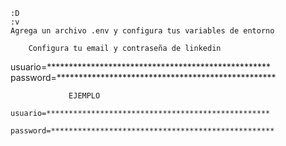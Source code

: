 
    :D
    :v
    Agrega un archivo .env y configura tus variables de entorno
    
        Configura tu email y contraseña de linkedin

usuario=***************************************************
password=**************************************************

    

                 EJEMPLO    

    usuario=**************************************************
    
    password=**************************************************
    

